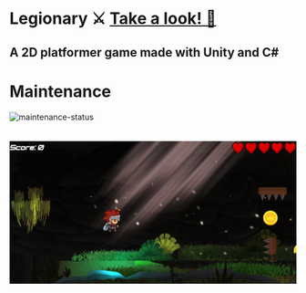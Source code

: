 # Legionary ⚔️ <a href="https://youtu.be/WG0DcoSDQ34">Take a look! 👀</a>
## A 2D platformer game made with Unity and C#
# Maintenance
![maintenance-status](https://img.shields.io/badge/maintenance-passively--maintained-yellowgreen.svg)
<br><br><br>
![Screenshot](2d.png)
